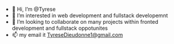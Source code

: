- 👋 Hi, I’m @Tyrese
- 👀 I’m interested in web development and fullstack developemnt
- 💞️ I’m looking to collaborate on many projects within fronted development and fullstack oppotunites
- 📫 my email it TyreseDieudonne1@gmail.com

<!---
Tyrese-D/Tyrese-D is a ✨ special ✨ repository because its `README.md` (this file) appears on your GitHub profile.
You can click the Preview link to take a look at your changes.
--->
